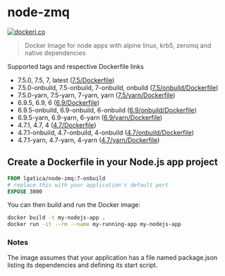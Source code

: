 # node-zmq

[![dockeri.co](http://dockeri.co/image/lgatica/node-zmq)](https://hub.docker.com/r/lgatica/node-zmq/)

> Docker Image for node apps with alpine linux, krb5, zeromq and native dependencies

Supported tags and respective Dockerfile links

- 7.5.0, 7.5, 7, latest ([7.5/Dockerfile](https://github.com/lgaticaq/node-zmq/blob/master/7.5.0/Dockerfile))
- 7.5.0-onbuild, 7.5-onbuild, 7-onbuild, onbuild ([7.5/onbuild/Dockerfile](https://github.com/lgaticaq/node-zmq/blob/master/7.5.0/onbuild/Dockerfile))
- 7.5.0-yarn, 7.5-yarn, 7-yarn, yarn ([7.5/yarn/Dockerfile](https://github.com/lgaticaq/node-zmq/blob/master/7.5.0/yarn/Dockerfile))
- 6.9.5, 6.9, 6 ([6.9/Dockerfile](https://github.com/lgaticaq/node-zmq/blob/master/6.9.5/Dockerfile))
- 6.9.5-onbuild, 6.9-onbuild, 6-onbuild ([6.9/onbuild/Dockerfile](https://github.com/lgaticaq/node-zmq/blob/master/6.9.5/onbuild/Dockerfile))
- 6.9.5-yarn, 6.9-yarn, 6-yarn ([6.9/yarn/Dockerfile](https://github.com/lgaticaq/node-zmq/blob/master/6.9.5/yarn/Dockerfile))
- 4.7.1, 4.7, 4 ([4.7/Dockerfile](https://github.com/lgaticaq/node-zmq/blob/master/4.7.1/Dockerfile))
- 4.7.1-onbuild, 4.7-onbuild, 4-onbuild ([4.7/onbuild/Dockerfile](https://github.com/lgaticaq/node-zmq/blob/master/4.7.1/onbuild/Dockerfile))
- 4.7.1-yarn, 4.7-yarn, 4-yarn ([4.7/yarn/Dockerfile](https://github.com/lgaticaq/node-zmq/blob/master/4.7.1/yarn/Dockerfile))

## Create a Dockerfile in your Node.js app project
```dockerfile
FROM lgatica/node-zmq:7-onbuild
# replace this with your application's default port
EXPOSE 3000
```

You can then build and run the Docker image:

```bash
docker build -t my-nodejs-app .
docker run -it --rm --name my-running-app my-nodejs-app
```

### Notes
The image assumes that your application has a file named package.json listing its dependencies and defining its start script.
